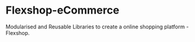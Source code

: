 # Flexshop-eCommerce
Modularised and Reusable Libraries to create a online shopping platform - Flexshop.
